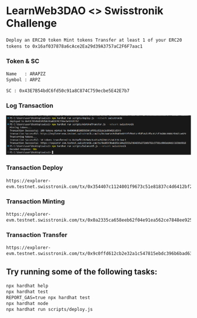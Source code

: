 ﻿# LearnWeb3DAO <> Swisstronik Challenge

`Deploy an ERC20 token
Mint tokens
Transfer at least 1 of your ERC20 tokens to 0x16af037878a6cAce2Ea29d39A3757aC2F6F7aac1`


### Token & SC
```
Name   : ARAPZZ
Symbol : ARPZ
```
```
SC : 0x43E7B54bdC6fd50c91a8C874C759ecbe5E42E7b7
```

### Log Transaction
 <p align="center">
 <img height="auto" height="auto" src="https://raw.githubusercontent.com/xpenkrapz1/images/main/Screenshot%202023-09-28%20181411.png">
 </p>

### Transaction Deploy
```
https://explorer-evm.testnet.swisstronik.com/tx/0x354407c1124001f9673c51e81837c4d6412bf2c1760f8167573560ba48337b21
```
### Transaction Minting
```
https://explorer-evm.testnet.swisstronik.com/tx/0x0a2335ca658eeb62f04e91ea562ce7848ee9255c70cfd1227021e92fd4fc7b17
```
### Transaction Transfer
```
https://explorer-evm.testnet.swisstronik.com/tx/0x9c0ffd612cb2e32a1c547815ebdc396b6bad63f0eb86b215a67c8ece7e866c8a
```


## Try running some of the following tasks:
```
npx hardhat help
npx hardhat test
REPORT_GAS=true npx hardhat test
npx hardhat node
npx hardhat run scripts/deploy.js
```

